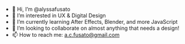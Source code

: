 - 👋 Hi, I’m @alyssafusato
- 👀 I’m interested in UX & Digital Design
- 🌱 I’m currently learning After Effects, Blender, and more JavaScript
- 💞️ I’m looking to collaborate on almost anything that needs a design!
- 📫 How to reach me: a.c.fusato@gmail.com

<!---
alyssafusato/alyssafusato is a ✨ special ✨ repository because its `README.md` (this file) appears on your GitHub profile.
You can click the Preview link to take a look at your changes.
--->
